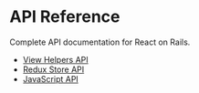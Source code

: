 # API Reference

Complete API documentation for React on Rails.

- [View Helpers API](../api-reference/view-helpers-api.md)
- [Redux Store API](../api-reference/redux-store-api.md)
- [JavaScript API](../api-reference/javascript-api.md)
